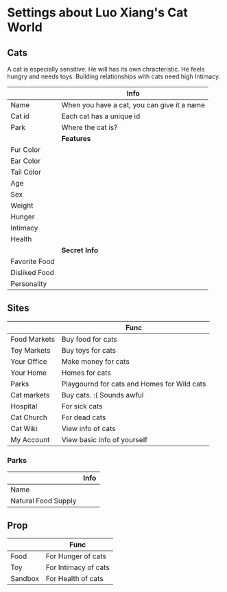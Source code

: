 # Settings about Luo Xiang's Cat World

## Cats

A cat is especially sensitive. He will has its own chracteristic. He feels hungry and needs toys. Building relationships with cats need high Intimacy.

|        |   Info   |
| ------ | ---- |
| Name   |  When you have a cat, you can give it a name    |
| Cat id |   Each cat has a unique id   |
| Park| Where the cat is?|
|  |**Features** |
| Fur Color| |
| Ear Color    |      |
| Tail Color| |
| Age | |
| Sex | |
| Weight| |
|Hunger| |
|Intimacy      | |
|Health | |
| | **Secret Info** |
| Favorite Food| |
| Disliked Food| |
| Personality| |

## Sites

|      | Func     |
| ---- | ---- |
|   Food Markets   |   Buy food for cats   |
|   Toy Markets   |    Buy toys for cats  |
|   Your Office   |    Make money for cats  |
|   Your Home | Homes for cats |
| Parks | Playgournd for cats and Homes for Wild cats |
| Cat markets| Buy cats. :( Sounds awful |
| Hospital| For sick cats |
| Cat Church| For dead cats |
| Cat Wiki| View info of cats |
| My Account | View basic info of yourself |


### Parks

| | Info |
|---|---|
|Name| |
|Natural Food Supply| |

## Prop

||Func|
|---|---|
|Food| For Hunger of cats |
|Toy|For Intimacy of cats |
|Sandbox |For Health of cats |


